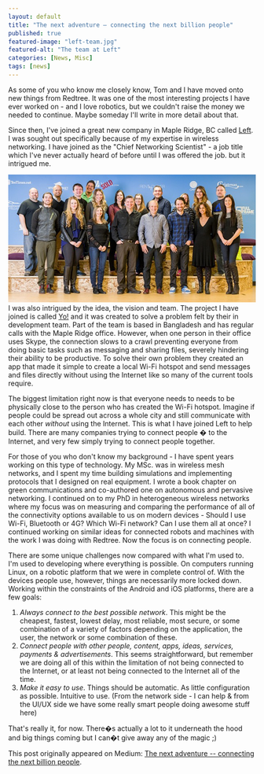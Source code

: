 ```yaml
---
layout: default
title: "The next adventure — connecting the next billion people"
published: true
featured-image: "left-team.jpg"
featured-alt: "The team at Left"
categories: [News, Misc]
tags: [news]
---
```


As some of you who know me closely know, Tom and I have moved onto new things from Redtree. It was one of the most interesting projects I have ever worked on - and I love robotics, but we couldn't raise the money we needed to continue. Maybe someday I'll write in more detail about that.

Since then, I've joined a great new company in Maple Ridge, BC called [Left](https://left.io). I was sought out specifically because of my expertise in wireless networking. I have joined as the "Chief Networking Scientist" - a job title which I've never actually heard of before until I was offered the job. but it intrigued me.

![The team at Left](/assets/img/left-team.jpg)
I was also intrigued by the idea, the vision and team. The project I have joined is called [Yo!](https://play.google.com/store/apps/details?id=com.lotd.yoapp&hl=en) and it was created to solve a problem felt by their in development team. Part of the team is based in Bangladesh and has regular calls with the Maple Ridge office. However, when one person in their office uses Skype, the connection slows to a crawl preventing everyone from doing basic tasks such as messaging and sharing files, severely hindering their ability to be productive. To solve their own problem they created an app that made it simple to create a local Wi-Fi hotspot and send messages and files directly without using the Internet like so many of the current tools require.

The biggest limitation right now is that everyone needs to needs to be physically close to the person who has created the Wi-Fi hotspot. Imagine if people could be spread out across a whole city and still communicate with each other *without* using the Internet. This is what I have joined Left to help build. There are many companies trying to connect people � to the Internet, and very few simply trying to connect people together.

For those of you who don't know my background - I have spent years working on this type of technology. My MSc. was in wireless mesh networks, and I spent my time building simulations and implementing protocols that I designed on real equipment. I wrote a book chapter on green communications and co-authored one on autonomous and pervasive networking. I continued on to my PhD in heterogeneous wireless networks where my focus was on measuring and comparing the performance of all of the connectivity options available to us on modern devices - Should I use Wi-Fi, Bluetooth or 4G? Which Wi-Fi network? Can I use them all at once? I continued working on similar ideas for connected robots and machines with the work I was doing with Redtree. Now the focus is on connecting people.

There are some unique challenges now compared with what I'm used to. I'm used to developing where everything is possible. On computers running Linux, on a robotic platform that we were in complete control of. With the devices people use, however, things are necessarily more locked down. Working within the constraints of the Android and iOS platforms, there are a few goals:

1. *Always connect to the best possible network*. This might be the cheapest, fastest, lowest delay, most reliable, most secure, or some combination of a variety of factors depending on the application, the user, the network or some combination of these.
2. *Connect people with other people, content, apps, ideas, services, payments & advertisements*. This seems straightforward, but remember we are doing all of this within the limitation of not being connected to the Internet, or at least not being connected to the Internet all of the time.
3. *Make it easy to use*. Things should be automatic. As little configuration as possible. Intuitive to use. (From the network side - I can help & from the UI/UX side we have some really smart people doing awesome stuff here)

That's really it, for now. There�s actually a lot to it underneath the hood and big things coming but I can�t give away any of the magic ;)

This post originally appeared on Medium: [The next adventure -- connecting the next billion people](https://medium.com/@compscidr/the-next-adventure-connecting-the-next-billion-people-18a40a35662).
